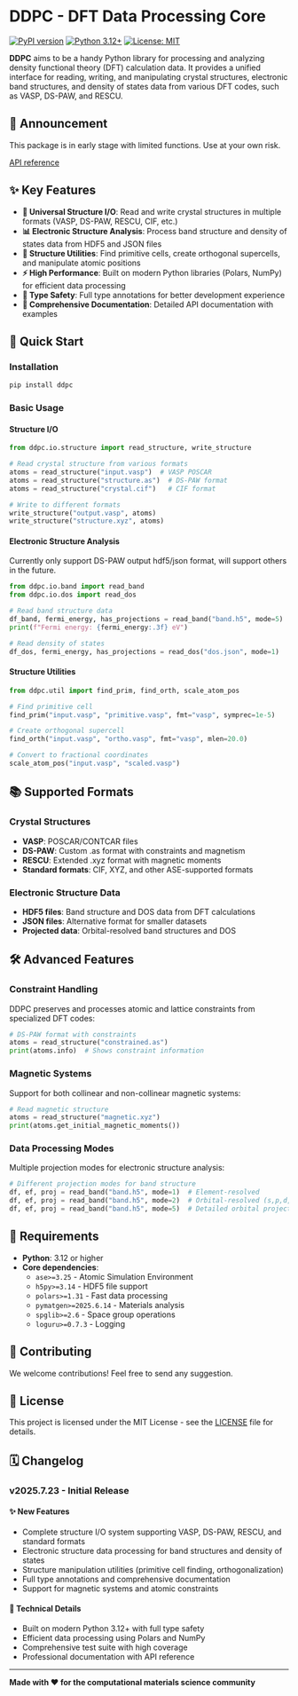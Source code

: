 # DDPC - DFT Data Processing Core

[![PyPI version](https://badge.fury.io/py/ddpc.svg)](https://badge.fury.io/py/ddpc)
[![Python 3.12+](https://img.shields.io/badge/python-3.12+-blue.svg)](https://www.python.org/downloads/)
[![License: MIT](https://img.shields.io/badge/License-MIT-yellow.svg)](https://opensource.org/licenses/MIT)

**DDPC** aims to be a handy Python library for processing and analyzing density functional theory (DFT) calculation data. It provides a unified interface for reading, writing, and manipulating crystal structures, electronic band structures, and density of states data from various DFT codes, such as VASP, DS-PAW, and RESCU.

## 📢 Announcement

This package is in early stage with limited functions. Use at your own risk.

[API reference](https://ddpc.readthedocs.io/en/latest/index.html)

## ✨ Key Features

- **🔄 Universal Structure I/O**: Read and write crystal structures in multiple formats (VASP, DS-PAW, RESCU, CIF, etc.)
- **📊 Electronic Structure Analysis**: Process band structure and density of states data from HDF5 and JSON files
- **🧮 Structure Utilities**: Find primitive cells, create orthogonal supercells, and manipulate atomic positions
- **⚡ High Performance**: Built on modern Python libraries (Polars, NumPy) for efficient data processing
- **🎯 Type Safety**: Full type annotations for better development experience
- **📖 Comprehensive Documentation**: Detailed API documentation with examples

## 🚀 Quick Start

### Installation

```bash
pip install ddpc
```

### Basic Usage

#### Structure I/O

```python
from ddpc.io.structure import read_structure, write_structure

# Read crystal structure from various formats
atoms = read_structure("input.vasp")  # VASP POSCAR
atoms = read_structure("structure.as")  # DS-PAW format
atoms = read_structure("crystal.cif")   # CIF format

# Write to different formats
write_structure("output.vasp", atoms)
write_structure("structure.xyz", atoms)
```

#### Electronic Structure Analysis

Currently only support DS-PAW output hdf5/json format, will support others in the future.

```python
from ddpc.io.band import read_band
from ddpc.io.dos import read_dos

# Read band structure data
df_band, fermi_energy, has_projections = read_band("band.h5", mode=5)
print(f"Fermi energy: {fermi_energy:.3f} eV")

# Read density of states
df_dos, fermi_energy, has_projections = read_dos("dos.json", mode=1)
```

#### Structure Utilities

```python
from ddpc.util import find_prim, find_orth, scale_atom_pos

# Find primitive cell
find_prim("input.vasp", "primitive.vasp", fmt="vasp", symprec=1e-5)

# Create orthogonal supercell
find_orth("input.vasp", "ortho.vasp", fmt="vasp", mlen=20.0)

# Convert to fractional coordinates
scale_atom_pos("input.vasp", "scaled.vasp")
```

## 📚 Supported Formats

### Crystal Structures
- **VASP**: POSCAR/CONTCAR files
- **DS-PAW**: Custom .as format with constraints and magnetism
- **RESCU**: Extended .xyz format with magnetic moments
- **Standard formats**: CIF, XYZ, and other ASE-supported formats

### Electronic Structure Data
- **HDF5 files**: Band structure and DOS data from DFT calculations
- **JSON files**: Alternative format for smaller datasets
- **Projected data**: Orbital-resolved band structures and DOS

## 🛠️ Advanced Features

### Constraint Handling
DDPC preserves and processes atomic and lattice constraints from specialized DFT codes:

```python
# DS-PAW format with constraints
atoms = read_structure("constrained.as")
print(atoms.info)  # Shows constraint information
```

### Magnetic Systems
Support for both collinear and non-collinear magnetic systems:

```python
# Read magnetic structure
atoms = read_structure("magnetic.xyz")
print(atoms.get_initial_magnetic_moments())
```

### Data Processing Modes
Multiple projection modes for electronic structure analysis:

```python
# Different projection modes for band structure
df, ef, proj = read_band("band.h5", mode=1)  # Element-resolved
df, ef, proj = read_band("band.h5", mode=2)  # Orbital-resolved (s,p,d,f)
df, ef, proj = read_band("band.h5", mode=5)  # Detailed orbital projections
```

## 🔧 Requirements

- **Python**: 3.12 or higher
- **Core dependencies**:
  - `ase>=3.25` - Atomic Simulation Environment
  - `h5py>=3.14` - HDF5 file support
  - `polars>=1.31` - Fast data processing
  - `pymatgen>=2025.6.14` - Materials analysis
  - `spglib>=2.6` - Space group operations
  - `loguru>=0.7.3` - Logging

## 🤝 Contributing

We welcome contributions! Feel free to send any suggestion.

## 📄 License

This project is licensed under the MIT License - see the [LICENSE](LICENSE) file for details.

## 🗓️ Changelog

### v2025.7.23 - Initial Release

#### ✨ New Features
- Complete structure I/O system supporting VASP, DS-PAW, RESCU, and standard formats
- Electronic structure data processing for band structures and density of states
- Structure manipulation utilities (primitive cell finding, orthogonalization)
- Full type annotations and comprehensive documentation
- Support for magnetic systems and atomic constraints

#### 🔧 Technical Details
- Built on modern Python 3.12+ with full type safety
- Efficient data processing using Polars and NumPy
- Comprehensive test suite with high coverage
- Professional documentation with API reference

---

**Made with ❤️ for the computational materials science community**
